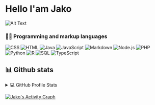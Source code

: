 # Hello I'am Jako

![Alt Text](https://38.media.tumblr.com/ba7c260ef9416de82bf39fc904e983b4/tumblr_n9zrj52cBP1s8jr81o2_500.gif)

### 👨‍💻 Programming and markup languages

<p>
  <a><img alt="CSS" src="https://img.shields.io/badge/CSS-1572B6.svg?logo=css3&logoColor=white"></a>
  <a><img alt="HTML" src="https://img.shields.io/badge/HTML-E34F26.svg?logo=html5&logoColor=white"></a>
  <a><img alt="Java" src="https://custom-icon-badges.demolab.com/badge/Java-007396.svg?logo=java&logoColor=white"></a>  
  <a><img alt="JavaScript" src="https://img.shields.io/badge/JavaScript-F7DF1E.svg?logo=javascript&logoColor=black"></a>
  <a><img alt="Markdown" src="https://img.shields.io/badge/Markdown-000000.svg?logo=markdown&logoColor=white"></a>
  <a><img alt="Node.js" src="https://img.shields.io/badge/Node.js-43853D.svg?logo=node.js&logoColor=white"></a>
  <a><img alt="PHP" src="https://img.shields.io/badge/PHP-777BB4.svg?logo=php&logoColor=white"></a>
  <a><img alt="Python" src="https://img.shields.io/badge/Python-14354C.svg?logo=python&logoColor=white"></a>
  <a><img alt="R" src="https://img.shields.io/badge/R-276DC3.svg?logo=r&logoColor=white"></a>
  <a><img alt="SQL" src="https://custom-icon-badges.demolab.com/badge/SQL-025E8C.svg?logo=database&logoColor=white"></a>
  <a><img alt="TypeScript" src="https://img.shields.io/badge/TypeScript-007ACC.svg?logo=typescript&logoColor=white"></a>
</p>

## 📊 Github stats

<!-- https://github.com/anuraghazra/github-readme-stats -->
<details> 
  <summary>💻 GitHub Profile Stats</summary>
  <br/>
    <a href="https://github.com/anuraghazra/github-readme-stats"><img alt="Jako's Github Stats" src="https://denvercoder1-github-readme-stats.vercel.app/api/?username=Jacsonx&show_icons=true&include_all_commits=true&count_private=true&theme=react&hide_border=true&bg_color=1F222E&title_color=F85D7F&icon_color=F8D866" height="192px"/></a>
  <a href="https://github.com/anuraghazra/github-readme-stats"><img alt="Jako's Top Languages" src="https://github-readme-stats.vercel.app/api/top-langs/?username=Jacsonx&langs_count=8&layout=compact&theme=react&hide_border=true&bg_color=1F222E&title_color=F85D7F&icon_color=F8D866&hide=Jupyter%20Notebook" height="192px"/></a>
  <br/>
  <b>Note:</b> Top languages is only a metric of the languages my public code consists of and doesn't reflect experience or skill level.
</details>

<a href="https://github.com/ashutosh00710/github-readme-activity-graph"><img alt="Jako's Activity Graph" src="https://github-readme-activity-graph.vercel.app/graph?username=Jacsonx&bg_color=1F222E&color=F8D866&line=F85D7F&point=FFFFFF&hide_border=true" /></a>
